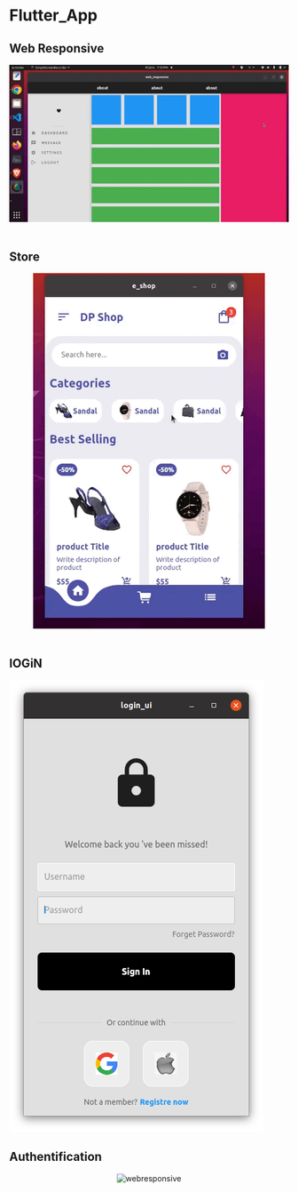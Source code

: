 # Flutter_App

## Web Responsive
<center>
<img src="web_responsive/responsive.gif" alt="webresponsive">
</center>
<br/>

## Store
<center>
<img src="e_shop/STORE.gif" alt="webresponsive" >
</center>
<br/>

## lOGiN


<img src="login_ui/LOGIN.png" alt="webresponsive">

<br/>

## Authentification 

<center>
<img src="authentication_ui/UI_AUTH.gif" alt="webresponsive">
</center>

